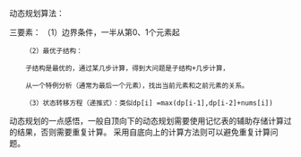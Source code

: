 动态规划算法：  

三要素： （1）边界条件，一半从第0、1个元素起  

        （2）最优子结构：
        
        子结构是最优的，通过某几步计算，得到大问题是子结构+几步计算，
        
        从一个特例分析（通常为最后一个元素），找出当前元素和之前元素的关系。
        
        （3）状态转移方程（递推式）：类似dp[i] =max(dp[i-1],dp[i-2]+nums[i])
        
动态规划的一点感悟，一般自顶向下的动态规划需要使用记忆表的辅助存储计算过的结果，否则需要重复计算。
采用自底向上的计算方法则可以避免重复计算问题。